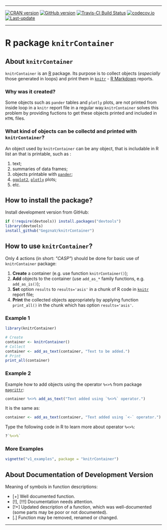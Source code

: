
<!-- README.md is generated from README.Rmd. Please edit that file -->

------------------------------------------------------------------------

[![CRAN version](http://www.r-pkg.org/badges/version/knitrContainer)](https://cran.r-project.org/package=knitrContainer) [![GitHub version](https://img.shields.io/badge/GitHub-v0.0.21-brightgreen.svg)](https://github.com/GegznaV/knitrContainer) [![Travis-CI Build Status](https://travis-ci.org/GegznaV/knitrContainer.png?branch=master)](https://travis-ci.org/GegznaV/knitrContainer) [![codecov.io](https://codecov.io/github/GegznaV/knitrContainer/coverage.svg?branch=master)](https://codecov.io/github/GegznaV/knitrContainer?branch=master) [![Last-update](https://img.shields.io/badge/last%20update-2016--08--18-yellowgreen.svg)](/commits/master)

------------------------------------------------------------------------

<!-- **knitrContainer** - collect and print multiple objects in a `Knitr` R Markdown report -->
R package `knitrContainer`
==========================

About `knitrContainer`
----------------------

`knitrContainer` is an [R](https://cran.r-project.org/) package. Its purpose is to collect objects (*especially* those generated in loops) and print them in [`knitr`](http://yihui.name/knitr/) - [R Markdown](http://rmarkdown.rstudio.com/) reports.

### Why was it created?

Some objects such as `pander` tables and `plotly` plots, are not printed from inside loop in a `knitr` report file in a regular way.`knitrContainer` solves this problem by providing fuctions to get these objects printed and included in `HTML` files.

### What kind of objects can be collectd and printed with `knitrContainer`?

An object used by `knitrContainer` can be any object, that is includable in R list an that is printable, such as :

1.  text;
2.  summaries of data frames;
3.  objects printable with [`pander`](http://rapporter.github.io/pander/);
4.  [`ggplot2`](http://ggplot2.org/), [`plotly`](https://plot.ly/r/) plots;
5.  etc.

How to install the package?
---------------------------

Install development version from GitHub:

``` r
if (!require(devtools)) install.packages("devtools")
library(devtools)
install_github("GegznaV/knitrContainer")
```

How to use `knitrContainer`?
----------------------------

Only 4 actions (in short: *"CASP"*) should be done for basic use of `knitrContainer` package:

1.  **Create** a container (e.g. use function `knitrContainer()`);
2.  **Add** objects to the container (use `add_as_*` family functions, e.g. `add_as_is()`);
3.  **Set** option `results` to `results='asis'` in a chunk of R code in [`knitr`](http://yihui.name/knitr/) report file;
4.  **Print** the collected objects appropriately by applying function `print_all()` in the chunk which has option `results='asis'`.

### Example 1

``` r
library(knitrContainer)
```

``` r
# Create
container <- knitrContainer()
# Collect
container <- add_as_text(container, "Text to be added.")
# Print
print_all(container)
```

### Example 2

Example how to add objects using the operator `%<>%` from package [`magrittr`](https://github.com/smbache/magrittr#compound-assignment-pipe-operations):

``` r
container %<>% add_as_text("Text added using `%<>%` operator.")
```

It is the same as:

``` r
container <- add_as_text(container, "Text added using `<-` operator.")
```

Type the following code in R to learn more about operator `%<>%`:

``` r
?`%<>%`
```

### More Examples

``` r
vignette("v1_examples", package = "knitrContainer")
```

About Documentation of Development Version
------------------------------------------

Meaning of symbols in function descriptions:

-   \[+\] Well documented function.
-   \[!\], \[!!!\] Documentation needs attention.
-   \[!+\] Updated description of a function, which was well-documented (some parts may be poor or not documented).
-   \[.\] Function may be removed, renamed or changed.

------------------------------------------------------------------------
